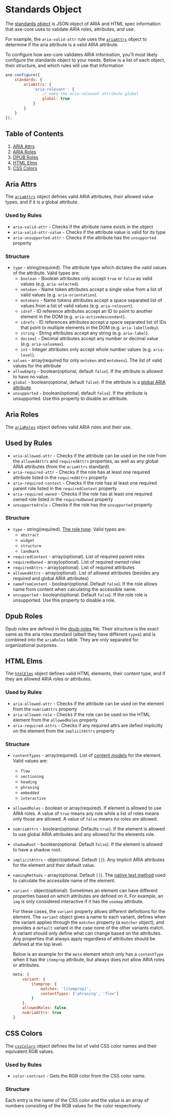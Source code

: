 # Standards Object

The [standards object](../lib/standards) is JSON object of ARIA and HTML spec information that axe-core uses to validate ARIA roles, attributes, and use.

For example, the `aria-valid-attr` rule uses the [`ariaAttrs`](../lib/standards/aria-attrs.js) object to determine if the aria attribute is a valid ARIA attribute.

To configure how axe-core validates ARIA information, you'll most likely configure the standards object to your needs. Below is a list of each object, their structure, and which rules will use that information

```js
axe.configure({
	standards: {
		ariaAttrs: {
			'aria-relevant': {
				// make the aria-relevant attribute global
				global: true
			}
		}
	}
});
```

## Table of Contents

1.  [ARIA Attrs](#aria-attrs)
1.  [ARIA Roles](#aria-roles)
1.  [DPUB Roles](#dpub-roles)
1.  [HTML Elms](#html-elms)
1.  [CSS Colors](#css-colors)

## Aria Attrs

The [`ariaAttrs`](../lib/standards/aria-attrs.js) object defines valid ARIA attributes, their allowed value types, and if it is a global attribute.

### Used by Rules

- `aria-valid-attr` - Checks if the attribute name exists in the object
- `aria-valid-attr-value` - Checks if the attribute value is valid for its type
- `aria-unsupported-attr` - Checks if the attribute has the `unsupported` property

### Structure

- `type` - string(required). The attribute type which dictates the valid values of the attribute. Valid types are:
  - `boolean` - Boolean attributes only accept `true` or `false` as valid values (e.g. `aria-selected`).
  - `nmtoken` - Name token attributes accept a single value from a list of valid values (e.g. `aria-orientation`).
  - `mntokens` - Name tokens attributes accept a space separated list of values from a list of valid values (e.g. `aria-relevant`).
  - `idref` - ID reference attributes accept an ID to point to another element in the DOM (e.g. `aria-activedescendant`).
  - `idrefs` - ID references attributes accept a space separated list of IDs that point to multiple elements in the DOM (e.g. `aria-labelledby`).
  - `string` - String attributes accept any string (e.g. `aria-label`).
  - `decimal` - Decimal attributes accept any number or decimal value (e.g. `aria-valuemax`).
  - `int` - Integer attributes only accept whole number values (e.g. `aria-level`).
- `values` - array(required for only `mntoken` and `mntokens`). The list of valid values for the attribute
- `allowEmpty` - boolean(optional, default `false`). If the attribute is allowed to have no value.
- `global` - boolean(optional, default `false`). If the attribute is a [global ARIA attribute](https://www.w3.org/TR/wai-aria-1.1/#global_states).
- `unsupported` - boolean(optional, default `false`). If the attribute is unsupported. Use this property to disable an attribute.

## Aria Roles

The [`ariaRoles`](../lib/standards/aria-roles.js) object defines valid ARIA roles and their use.

## Used by Rules

- `aria-allowed-attr` - Checks if the attribute can be used on the role from the `allowedAttrs` and `requiredAttrs` properties, as well as any global ARIA attributes (from the `ariaAttrs` standard).
- `aria-required-attr` - Checks if the role has at least one required attribute listed in the `requiredAttrs` property
- `aria-required-context` - Checks if the role has at least one required parent role listed in the `requiredContext` property
- `aria-required-owned` - Checks if the role has at least one required owned role listed in the `requiredOwned` property
- `unsupportedrole` - Checks if the role has the `unsupported` property

### Structure

- `type` - string(required). [The role type](https://www.w3.org/TR/wai-aria-1.1/#roles_categorization). Valid types are:
  - `abstract`
  - `widget`
  - `structure`
  - `landmark`
- `requiredContext` - array(optional). List of required parent roles
- `requiredOwned` - array(optional). List of required owned roles
- `requiredAttrs` - array(optional). List of required attributes
- `allowedAttrs` - array(optional). List of allowed attributes (besides any required and global ARIA attributes)
- `nameFromContent` - boolean(optional. Default `false`). If the role allows name from content when calculating the accessible name.
- `unsupported` - boolean(optional. Default `false`). If the role role is unsupported. Use this property to disable a role.

## Dpub Roles

Dpub roles are defined in the [dpub-roles](../lib/standards/dpub-roles.js) file. Their structure is the exact same as the aria roles standard (albeit they have different `type`s) and is combined into the `ariaRoles` table. They are only separated for organizational purposes.

## HTML Elms

The [`htmlElms`](../lib/standards/html-elms.js) object defines valid HTML elements, their content type, and if they are allowed ARIA roles or attributes.

### Used by Rules

- `aria-allowed-attr` - Checks if the attribute can be used on the element from the `noAriaAttrs` property
- `aria-allowed-role` - Checks if the role can be used on the HTML element from the `allowedRoles` property
- `aria-required-attrs` - Checks if any required attrs are defied implicitly on the element from the `implicitAttrs` property

### Structure

- `contentTypes` - array(required). List of [content models](https://html.spec.whatwg.org/multipage/dom.html#content-models) for the element. Valid values are:
  - `flow`
  - `sectioning`
  - `heading`
  - `phrasing`
  - `embedded`
  - `interactive`
- `allowedRoles` - boolean or array(required). If element is allowed to use ARIA roles. A value of `true` means any role while a list of roles means only those are allowed. A value of `false` means no roles are allowed.
- `noAriaAttrs` - boolean(optional. Defaults `true`). If the element is allowed to use global ARIA attributes and any allowed for the elements role.
- `shadowRoot` - boolean(optional. Default `false`). If the element is allowed to have a shadow root.
- `implicitAttrs` - object(optional. Default `{}`). Any implicit ARIA attributes for the element and their default value.
- `namingMethods` - array(optional. Default `[]`). The [native text method](../lib/commons/text/native-text-methods.js) used to calculate the accessible name of the element.
- `variant` - object(optional). Sometimes an element can have different properties based on which attributes are defined on it. For example, an `img` is only considered interactive if it has the `usemap` attribute.

  For these cases, the `variant` property allows different definitions for the element. The `variant` object gives a name to each variant, defines when the variant applies through the `matches` property (a `matcher` object), and provides a `default` variant in the case none of the other variants match. A variant should only define what can change based on the attributes. Any properties that always apply regardless of attributes should be defined at the top level.

  Below is an example for the `meta` element which only has a `contentType` when it has the `itemprop` attribute, but always does not allow ARIA roles or attributes.

  ```js
  meta: {
      variant: {
          itemprop: {
              matches: '[itemprop]',
              contentTypes: ['phrasing', 'flow']
          }
      },
      allowedRoles: false,
      noAriaAttrs: true
  }
  ```

## CSS Colors

The [`cssColors`](../lib/standards/css-colors.js) object defines the list of valid CSS color names and their equivalent RGB values.

### Used by Rules

- `color-contrast` - Gets the RGB color from the CSS color name.

### Structure

Each entry is the name of the CSS color and the value is an array of numbers consisting of the RGB values for the color respectively.
